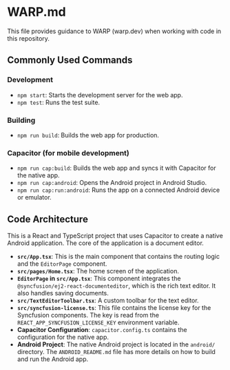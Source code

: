 # WARP.md

This file provides guidance to WARP (warp.dev) when working with code in this repository.

## Commonly Used Commands

### Development
- `npm start`: Starts the development server for the web app.
- `npm test`: Runs the test suite.

### Building
- `npm run build`: Builds the web app for production.

### Capacitor (for mobile development)
- `npm run cap:build`: Builds the web app and syncs it with Capacitor for the native app.
- `npm run cap:android`: Opens the Android project in Android Studio.
- `npm run cap:run:android`: Runs the app on a connected Android device or emulator.

## Code Architecture

This is a React and TypeScript project that uses Capacitor to create a native Android application. The core of the application is a document editor.

- **`src/App.tsx`**: This is the main component that contains the routing logic and the `EditorPage` component.
- **`src/pages/Home.tsx`**: The home screen of the application.
- **`EditorPage` in `src/App.tsx`**: This component integrates the `@syncfusion/ej2-react-documenteditor`, which is the rich text editor. It also handles saving documents.
- **`src/TextEditorToolbar.tsx`**: A custom toolbar for the text editor.
- **`src/syncfusion-license.ts`**: This file contains the license key for the Syncfusion components. The key is read from the `REACT_APP_SYNCFUSION_LICENSE_KEY` environment variable.
- **Capacitor Configuration**: `capacitor.config.ts` contains the configuration for the native app.
- **Android Project**: The native Android project is located in the `android/` directory. The `ANDROID_README.md` file has more details on how to build and run the Android app.
